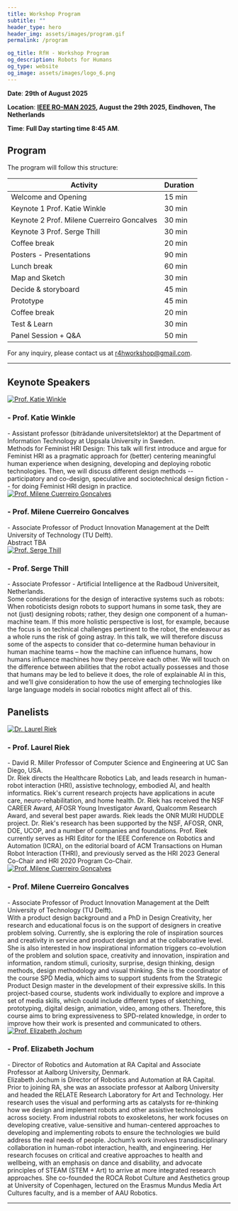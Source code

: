 ```yaml
---
title: Workshop Program
subtitle: ""
header_type: hero
header_img: assets/images/program.gif
permalink: /program

og_title: RfH - Workshop Program
og_description: Robots for Humans
og_type: website
og_image: assets/images/logo_6.png
---
```


**Date**: **29th of August 2025** 

**Location**:  **[IEEE RO-MAN 2025](https://www.ro-man2025.org/), August the 29th 2025, Eindhoven, The Netherlands**

**Time**: **Full Day starting time 8:45 AM**.

<!--**Attend Online**: [**Zoom link** (TDB)]()-->

## Program

The program will follow this structure: 

| **Activity**                                            | **Duration**           |
|---------------------------------------------------------|------------------------|
| Welcome and Opening                                     | 15 min                 |
| Keynote 1 Prof. Katie Winkle                            | 30 min                 |
| Keynote 2 Prof. Milene Cuerreiro Goncalves              | 30 min                 |
| Keynote 3 Prof. Serge Thill                             | 30 min                 |
| Coffee break                                            | 20 min                 |
| Posters - Presentations                                 | 90 min                 |
| Lunch break                                             | 60 min                 |
| Map and Sketch                                          | 30 min                 |
| Decide & storyboard                                     | 45 min                 |
| Prototype                                               | 45 min                 |
| Coffee break                                            | 20 min                 |
| Test & Learn                                            | 30 min                 |
| Panel Session + Q&A                                     | 50 min                 |


For any inquiry, please contact us at [r4hworkshop@gmail.com](mailto:r4hworkshop@gmail.com).

---

## Keynote Speakers

<section class="light">
    <div class="container py-2">
        <article class="postcard light blue">
            <a class="postcard__img_link" href="#">
                <img class="postcard__img" src="assets/images/keynote_KW.jpeg" alt="Prof. Katie Winkle" />
            </a>
            <div class="postcard__text t-dark">
                <h1 class="postcard__title blue">- Prof. Katie Winkle</h1>
                <div class="postcard__subtitle small">
				- Assistant professor (biträdande universitetslektor) at the Department of Information Technology at Uppsala University in Sweden.
				</div>
                <div class="postcard__bar"></div>
                <div class="postcard__preview-txt"> Methods for Feminist HRI Design: This talk will first introduce and argue for Feminist HRI as a pragmatic approach for (better) centering meaningful human experience when designing, developing and deploying robotic technologies. Then, we will discuss different design methods -- participatory and co-design, speculative and sociotechnical design fiction -- for doing Feminist HRI design in practice.</div>
            </div>
        </article>
    </div>
</section>

<section class="light">
    <div class="container py-2">
        <article class="postcard light blue">
            <a class="postcard__img_link" href="#">
                <img class="postcard__img" src="assets/images/keynote_MG.png" alt="Prof. Milene Cuerreiro Goncalves" />
            </a>
            <div class="postcard__text t-dark">
                <h1 class="postcard__title blue">- Prof. Milene Cuerreiro Goncalves</h1>
                <div class="postcard__subtitle small">
				- Associate Professor of Product Innovation Management at the Delft University of Technology (TU Delft).
				</div>
                <div class="postcard__bar"></div>
                <div class="postcard__preview-txt"> Abstract TBA</div>
            </div>
        </article>
    </div>
</section>

<section class="light">
    <div class="container py-2">
        <article class="postcard light blue">
            <a class="postcard__img_link" href="#">
                <img class="postcard__img" src="assets/images/keynote_ST.png" alt="Prof. Serge Thill" />
            </a>
            <div class="postcard__text t-dark">
                <h1 class="postcard__title blue">- Prof. Serge Thill</h1>
                <div class="postcard__subtitle small">
				- Associate Professor - Artificial Intelligence at the Radboud Universiteit, Netherlands.
				</div>
                <div class="postcard__bar"></div>
                <div class="postcard__preview-txt"> Some considerations for the design of interactive systems such as robots: When roboticists design robots to support humans in some task, they are not (just) designing robots; rather, they design one component of a human-machine team. If this more holistic perspective is lost, for example, because the focus is on technical challenges pertinent to the robot, the endeavour as a whole runs the risk of going astray. In this talk, we will therefore discuss some of the aspects to consider that co-determine human behaviour in human machine teams – how the machine can influence humans, how humans influence machines how they perceive each other. We will touch on the difference between abilities that the robot actually possesses and those that humans may be led to believe it does, the role of explainable AI in this, and we’ll give consideration to how the use of emerging technologies like large language models in social robotics might affect all of this.</div>
            </div>
        </article>
    </div>
</section>

## Panelists

<section class="light">
    <div class="container py-2">
        <article class="postcard light blue">
            <a class="postcard__img_link" href="#">
                <img class="postcard__img" src="assets/images/panel_LR.jpg" alt="Dr. Laurel Riek" />
            </a>
            <div class="postcard__text t-dark">
                <h1 class="postcard__title blue">- Prof. Laurel Riek</h1>
                <div class="postcard__subtitle small">
				- David R. Miller Professor of Computer Science and Engineering at UC San Diego, USA.
				</div>
                <div class="postcard__bar"></div>
                <div class="postcard__preview-txt">Dr. Riek directs the Healthcare Robotics Lab, and leads research in human-robot interaction (HRI), assistive technology, embodied AI, and health informatics. Riek's current research projects have applications in acute care, neuro-rehabilitation, and home health. Dr. Riek has received the NSF CAREER Award, AFOSR Young Investigator Award, Qualcomm Research Award, and several best paper awards. Riek leads the ONR MURI HUDDLE project. Dr. Riek's research has been supported by the NSF, AFOSR, ONR, DOE, UCOP, and a number of companies and foundations. Prof. Riek currently serves as HRI Editor for the IEEE Conference on Robotics and Automation (ICRA), on the editorial board of ACM Transactions on Human Robot Interaction (THRI), and previously served as the HRI 2023 General Co-Chair and HRI 2020 Program Co-Chair. </div>
            </div>
        </article>
    </div>
</section>

<section class="light">
    <div class="container py-2">
        <article class="postcard light blue">
            <a class="postcard__img_link" href="#">
                <img class="postcard__img" src="assets/images/keynote_MG.png" alt="Prof. Milene Cuerreiro Goncalves" />
            </a>
            <div class="postcard__text t-dark">
                <h1 class="postcard__title blue">- Prof. Milene Cuerreiro Goncalves</h1>
                <div class="postcard__subtitle small">
				- Associate Professor of Product Innovation Management at the Delft University of Technology (TU Delft).
				</div>
                <div class="postcard__bar"></div>
                <div class="postcard__preview-txt">With a product design background and a PhD in Design Creativity, her research and educational focus is on the support of designers in creative problem solving. Currently, she is exploring the role of inspiration sources and creativity in service and product design and at the collaborative level. She is also interested in how inspirational information triggers co-evolution of the problem and solution space, creativity and innovation, inspiration and information, random stimuli, curiosity, surprise, design thinking, design methods, design methodology and visual thinking. She is the coordinator of the course SPD Media, which aims to support students from the Strategic Product Design master in the development of their expressive skills. In this project-based course, students work individually to explore and improve a set of media skills, which could include different types of sketching, prototyping, digital design, animation, video, among others. Therefore, this course aims to bring expressiveness to SPD-related knowledge, in order to improve how their work is presented and communicated to others. </div>
            </div>
        </article>
    </div>
</section>

<section class="light">
    <div class="container py-2">
        <article class="postcard light blue">
            <a class="postcard__img_link" href="#">
                <img class="postcard__img" src="assets/images/panel_EJ.jpg" alt="Prof. Elizabeth Jochum" />
            </a>
            <div class="postcard__text t-dark">
                <h1 class="postcard__title blue">- Prof. Elizabeth Jochum</h1>
                <div class="postcard__subtitle small">
				- Director of Robotics and Automation at RA Capital and Associate Professor at Aalborg University, Denmark.
				</div>
                <div class="postcard__bar"></div>
                <div class="postcard__preview-txt">Elizabeth Jochum is Director of Robotics and Automation at RA Capital. Prior to joining RA, she was an associate professor at Aalborg University and headed the RELATE Research Laboratory for Art and Technology. Her research uses the visual and performing arts as catalysts for re-thinking how we design and implement robots and other assistive technologies across society. From industrial robots to exoskeletons, her work focuses on developing creative, value-sensitive and human-centered approaches to developing and implementing robots to ensure the technologies we build address the real needs of people. Jochum’s work involves transdisciplinary collaboration in human-robot interaction, health, and engineering. Her research focuses on critical and creative approaches to health and wellbeing, with an emphasis on dance and disability, and advocate principles of STEAM (STEM + Art) to arrive at more integrated research approaches. She co-founded the ROCA Robot Culture and Aesthetics group at University of Copenhagen, lectured on the Erasmus Mundus Media Art Cultures faculty, and is a member of AAU Robotics.</div>
            </div>
        </article>
    </div>
</section>

---